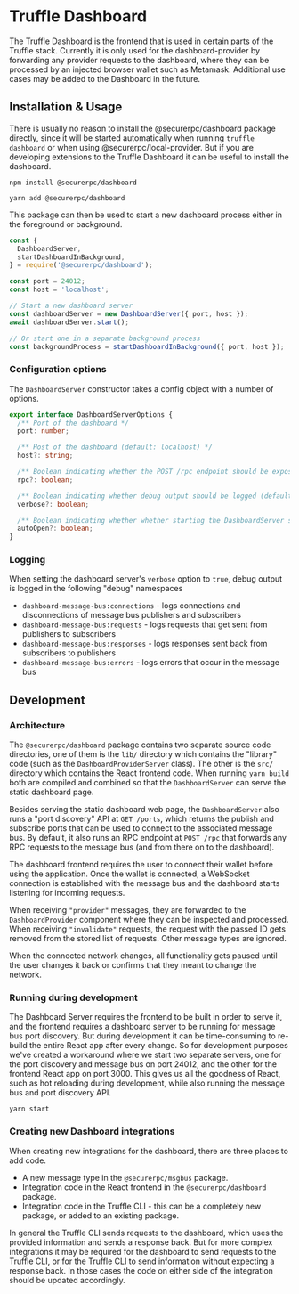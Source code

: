 # Truffle Dashboard

The Truffle Dashboard is the frontend that is used in certain parts of the
Truffle stack. Currently it is only used for the dashboard-provider by
forwarding any provider requests to the dashboard, where they can be processed
by an injected browser wallet such as Metamask. Additional use cases may be
added to the Dashboard in the future.

## Installation & Usage

There is usually no reason to install the @securerpc/dashboard package directly,
since it will be started automatically when running `truffle dashboard` or when
using @securerpc/local-provider. But if you are developing extensions to the
Truffle Dashboard it can be useful to install the dashboard.

```
npm install @securerpc/dashboard
```

```
yarn add @securerpc/dashboard
```

This package can then be used to start a new dashboard process either in the
foreground or background.

```js
const {
  DashboardServer,
  startDashboardInBackground,
} = require('@securerpc/dashboard');

const port = 24012;
const host = 'localhost';

// Start a new dashboard server
const dashboardServer = new DashboardServer({ port, host });
await dashboardServer.start();

// Or start one in a separate background process
const backgroundProcess = startDashboardInBackground({ port, host });
```

### Configuration options

The `DashboardServer` constructor takes a config object with a number of
options.

```ts
export interface DashboardServerOptions {
  /** Port of the dashboard */
  port: number;

  /** Host of the dashboard (default: localhost) */
  host?: string;

  /** Boolean indicating whether the POST /rpc endpoint should be exposed (default: true) */
  rpc?: boolean;

  /** Boolean indicating whether debug output should be logged (default: false) */
  verbose?: boolean;

  /** Boolean indicating whether whether starting the DashboardServer should automatically open the dashboard (default: true) */
  autoOpen?: boolean;
}
```

### Logging

When setting the dashboard server's `verbose` option to `true`, debug output is
logged in the following "debug" namespaces

- `dashboard-message-bus:connections` - logs connections and disconnections of
  message bus publishers and subscribers
- `dashboard-message-bus:requests` - logs requests that get sent from publishers
  to subscribers
- `dashboard-message-bus:responses` - logs responses sent back from subscribers
  to publishers
- `dashboard-message-bus:errors` - logs errors that occur in the message bus

## Development

### Architecture

The `@securerpc/dashboard` package contains two separate source code
directories, one of them is the `lib/` directory which contains the "library"
code (such as the `DashboardProviderServer` class). The other is the `src/`
directory which contains the React frontend code. When running `yarn build` both
are compiled and combined so that the `DashboardServer` can serve the static
dashboard page.

Besides serving the static dashboard web page, the `DashboardServer` also runs a
"port discovery" API at `GET /ports`, which returns the publish and subscribe
ports that can be used to connect to the associated message bus. By default, it
also runs an RPC endpoint at `POST /rpc` that forwards any RPC requests to the
message bus (and from there on to the dashboard).

The dashboard frontend requires the user to connect their wallet before using
the application. Once the wallet is connected, a WebSocket connection is
established with the message bus and the dashboard starts listening for incoming
requests.

When receiving `"provider"` messages, they are forwarded to the
`DashboardProvider` component where they can be inspected and processed. When
receiving `"invalidate"` requests, the request with the passed ID gets removed
from the stored list of requests. Other message types are ignored.

When the connected network changes, all functionality gets paused until the user
changes it back or confirms that they meant to change the network.

### Running during development

The Dashboard Server requires the frontend to be built in order to serve it, and
the frontend requires a dashboard server to be running for message bus port
discovery. But during development it can be time-consuming to re-build the
entire React app after every change. So for development purposes we've created a
workaround where we start two separate servers, one for the port discovery and
message bus on port 24012, and the other for the frontend React app on
port 3000. This gives us all the goodness of React, such as hot reloading during
development, while also running the message bus and port discovery API.

```
yarn start
```

### Creating new Dashboard integrations

When creating new integrations for the dashboard, there are three places to add
code.

- A new message type in the `@securerpc/msgbus` package.
- Integration code in the React frontend in the `@securerpc/dashboard` package.
- Integration code in the Truffle CLI - this can be a completely new package, or
  added to an existing package.

In general the Truffle CLI sends requests to the dashboard, which uses the
provided information and sends a response back. But for more complex
integrations it may be required for the dashboard to send requests to the
Truffle CLI, or for the Truffle CLI to send information without expecting a
response back. In those cases the code on either side of the integration should
be updated accordingly.
